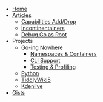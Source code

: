 <!-- markdownlint-disable-next-line MD041 -->
* [Home](/) <!-- homepage pitfall, https://github.com/docsifyjs/docsify/issues/1131 -->
* [Articles](/articles)
  * [Capabilities Add/Drop](/art/cap-add-drop)
  * [Incontinentainers](/art/incontinentainers)
  * [Debug Go as Root](/art/debugroot)
* Projects
  * [Go-ing Nowhere](/gone)
    * [Namespaces & Containers](/go-low)
    * [CLI Support](/go-cli)
    * [Testing & Profiling](go-testprof)
  * [Python](/spam)
  * [TiddlyWiki5](/tiddlywiki)
  * [Kdenlive](/kdenlive)
* [Gists](https://gist.github.com/TheDiveO)
